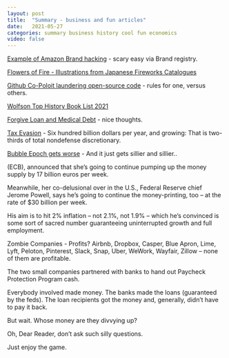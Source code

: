 ```yaml
---
layout: post
title:  "Summary - business and fun articles"
date:   2021-05-27
categories: summary business history cool fun economics
video: false
---
```


[Example of Amazon Brand hacking](//kleinbottle.com/#AMAZON%20BRAND%20HIJACKING) - scary easy via Brand registry.

[Flowers of Fire - Illustrations from Japanese Fireworks Catalogues](//publicdomainreview.org/collection/japanese-fireworks-catalogues)

[Github Co-Poloit laundering open-source code](//twitter.com/eevee/status/1410037309848752128) - rules for one, versus others.

[Wolfson Top History Book List 2021](//fivebooks.com/best-books/history-2021-wolfson-diarmaid-macculloch/)

[Forgive Loan and Medical Debt](//www.nytimes.com/2021/07/02/opinion/student-loan-medical-debt-forgiveness.html) - nice thoughts.

[Tax Evasion](//web.archive.org/web/20210702135123/https://www.nytimes.com/2021/06/09/opinion/politics/irs-tax-evasion-geithner-lew-paulson-summers-rubin.html) - Six hundred billion dollars per year, and growing: That is two-thirds of total nondefense discretionary.

[Bubble Epoch gets worse](https://www.zerohedge.com/markets/bubble-epoch-gets-worse) - And it just gets sillier and sillier..

(ECB), announced that she’s going to continue pumping up the money supply by 17 billion euros per week.

Meanwhile, her co-delusional over in the U.S., Federal Reserve chief Jerome Powell, says he’s going to continue the money-printing, too – at the rate of $30 billion per week.

His aim is to hit 2% inflation – not 2.1%, not 1.9% – which he’s convinced is some sort of sacred number guaranteeing uninterrupted growth and full employment.

Zombie Companies - Profits? Airbnb, Dropbox, Casper, Blue Apron, Lime, Lyft, Peloton, Pinterest, Slack, Snap, Uber, WeWork, Wayfair, Zillow – none of them are profitable.

The two small companies partnered with banks to hand out Paycheck Protection Program cash.

Everybody involved made money. The banks made the loans (guaranteed by the feds). The loan recipients got the money and, generally, didn’t have to pay it back.

But wait. Whose money are they divvying up?

Oh, Dear Reader, don’t ask such silly questions.

Just enjoy the game.